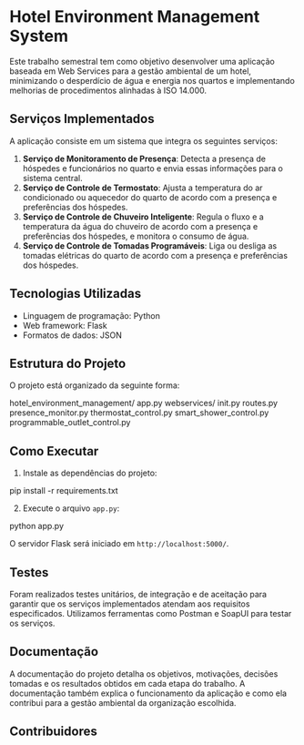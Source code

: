 # Hotel Environment Management System

Este trabalho semestral tem como objetivo desenvolver uma aplicação baseada em Web Services para a gestão ambiental de um hotel, minimizando o desperdício de água e energia nos quartos e implementando melhorias de procedimentos alinhadas à ISO 14.000.

## Serviços Implementados

A aplicação consiste em um sistema que integra os seguintes serviços:

1. **Serviço de Monitoramento de Presença**: Detecta a presença de hóspedes e funcionários no quarto e envia essas informações para o sistema central.
2. **Serviço de Controle de Termostato**: Ajusta a temperatura do ar condicionado ou aquecedor do quarto de acordo com a presença e preferências dos hóspedes.
3. **Serviço de Controle de Chuveiro Inteligente**: Regula o fluxo e a temperatura da água do chuveiro de acordo com a presença e preferências dos hóspedes, e monitora o consumo de água.
4. **Serviço de Controle de Tomadas Programáveis**: Liga ou desliga as tomadas elétricas do quarto de acordo com a presença e preferências dos hóspedes.

## Tecnologias Utilizadas

- Linguagem de programação: Python
- Web framework: Flask
- Formatos de dados: JSON

## Estrutura do Projeto

O projeto está organizado da seguinte forma:

hotel_environment_management/
    app.py
    webservices/
    init.py
    routes.py
    presence_monitor.py
    thermostat_control.py
    smart_shower_control.py
    programmable_outlet_control.py


## Como Executar

1. Instale as dependências do projeto:

pip install -r requirements.txt


2. Execute o arquivo `app.py`:

python app.py

O servidor Flask será iniciado em `http://localhost:5000/`.

## Testes

Foram realizados testes unitários, de integração e de aceitação para garantir que os serviços implementados atendam aos requisitos especificados. Utilizamos ferramentas como Postman e SoapUI para testar os serviços.

## Documentação

A documentação do projeto detalha os objetivos, motivações, decisões tomadas e os resultados obtidos em cada etapa do trabalho. A documentação também explica o funcionamento da aplicação e como ela contribui para a gestão ambiental da organização escolhida.

## Contribuidores
